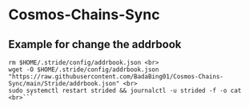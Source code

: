 # Cosmos-Chains-Sync
## Example for change the addrbook

```sudo systemctl stop strided <br>
rm $HOME/.stride/config/addrbook.json <br>
wget -O $HOME/.stride/config/addrbook.json "https://raw.githubusercontent.com/BadaBing01/Cosmos-Chains-Sync/main/Stride/addrbook.json" <br>
sudo systemctl restart strided && journalctl -u strided -f -o cat <br>```
